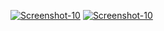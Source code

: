 <a href="https://image.prntscr.com/image/keQovrG3RKGQdNDs5VTfmQ.png"><img src="https://image.prntscr.com/image/keQovrG3RKGQdNDs5VTfmQ.png" alt="Screenshot-10" border="0"></a>
<a href=""><img src="" alt="Screenshot-10" border="0"></a>
